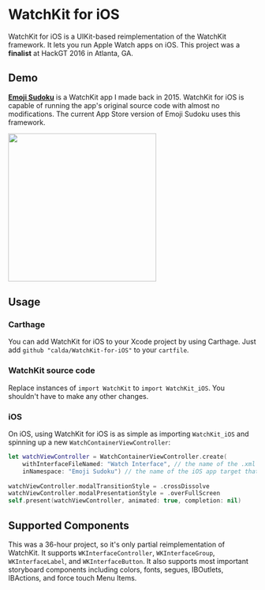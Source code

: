 # WatchKit for iOS
WatchKit for iOS is a UIKit-based reimplementation of the WatchKit framework. It lets you run Apple Watch apps on iOS. This project was a **finalist** at HackGT 2016 in Atlanta, GA.

## Demo
**[Emoji Sudoku](https://github.com/calda/Emoji-Sudoku)** is a WatchKit app I made back in 2015. WatchKit for iOS is capable of running the app's original source code with almost no modifications. The current App Store version of Emoji Sudoku uses this framework.

<img src="images/demo.gif" width="300px">

## Usage
### Carthage

You can add WatchKit for iOS to your Xcode project by using Carthage. Just add `github "calda/WatchKit-for-iOS"` to your `cartfile`.

### WatchKit source code
Replace instances of `import WatchKit` to `import WatchKit_iOS`. You shouldn't have to make any other changes.

### iOS
On iOS, using WatchKit for iOS is as simple as importing `WatchKit_iOS` and spinning up a new `WatchContainerViewController`:

```swift
let watchViewController = WatchContainerViewController.create(
    withInterfaceFileNamed: "Watch Interface", // the name of the .xml file that matches the WatchKit .storyboard
    inNamespace: "Emoji Sudoku") // the name of the iOS app target that includes the imported WatchKit source code
        
watchViewController.modalTransitionStyle = .crossDissolve
watchViewController.modalPresentationStyle = .overFullScreen
self.present(watchViewController, animated: true, completion: nil)
```

## Supported Components
This was a 36-hour project, so it's only partial reimplementation of WatchKit. It supports `WKInterfaceController`, `WKInterfaceGroup`, `WKInterfaceLabel`, and `WKInterfaceButton`. It also supports most important storyboard components including colors, fonts, segues, IBOutlets, IBActions, and force touch Menu Items.
